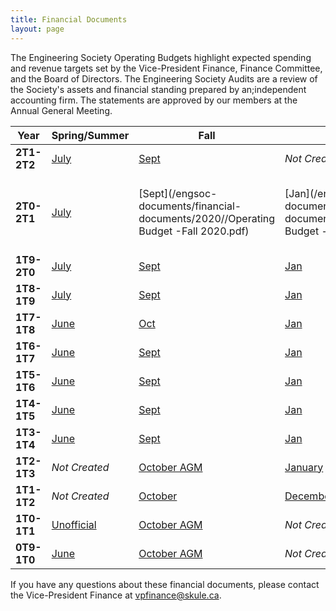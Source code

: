 ```yaml
---
title: Financial Documents
layout: page
---
```


The Engineering Society Operating Budgets highlight expected spending and revenue targets set by the Vice-President Finance, Finance Committee, and the Board of Directors. The Engineering Society Audits are a review of the Society's assets and financial standing prepared by an;independent accounting firm. The statements are approved by our members at the Annual General Meeting.

| Year        | Spring/Summer                                                                                                                                   | Fall                                                                                                                                            | Winter                                                                                                | Audit                                                                                                                      |
|-------------|-------------------------------------------------------------------------------------------------------------------------------------------------|-------------------------------------------------------------------------------------------------------------------------------------------------|-------------------------------------------------------------------------------------------------------|----------------------------------------------------------------------------------------------------------------------------|
| **2T1-2T2** | [July](https://docs.google.com/spreadsheets/d/12tP5Nn4Z4wbRXgik5C1m5HAh4MjPdLT1/edit?usp=sharing&ouid=111631590450340878953&rtpof=true&sd=true) | [Sept](https://docs.google.com/spreadsheets/d/1dPqMuSf9cRIYP6Hp0dJnsxmbw8VoG-kt/edit?usp=sharing&ouid=111631590450340878953&rtpof=true&sd=true) | *Not Created*                                                                                         | [BDO](https://drive.google.com/file/d/1msmMP083HQ7FtqDudAogS8eTPRM_R3HL/view?usp=sharing)                                  |
| **2T0-2T1** | [July](/engsoc-documents/financial-documents/2020/Operating-Budget-July-2020.pdf)                                                                                 | [Sept](/engsoc-documents/financial-documents/2020//Operating Budget -Fall 2020.pdf)                                                                               | [Jan](/engsoc-documents/financial-documents/2020/Operating Budget - Winter 2021.pdf)                                    | [BDO](/engsoc-documents/financial-documents/2020/University of Toronto Engineering Society - May 20 - Financial Statement.pdf)               |
| **1T9-2T0** | [July](/engsoc-documents/financial-documents/2019/Operating-Budget-July-2019.pdf)                                                                               | [Sept](/engsoc-documents/financial-documents/2019/Operating-Budget-September-29.pdf)                                                                            | [Jan](/engsoc-documents/financial-documents/2019/operating_budget_January_2020.pdf)                                   | [BDO](/engsoc-documents/financial-documents/2019/Audited-Financial-Statements-May2019.pdf)                                                 |
| **1T8-1T9** | [July](/engsoc-documents/financial-documents/2018/Operating-Budget-July-2018.pdf)                                                                                       | [Sept](/engsoc-documents/financial-documents/2018/Operating-Budget-September-2018.pdf)                                                                                  | [Jan](/engsoc-documents/financial-documents/2019/Operating-Budget-January-2019.pdf)                                           | [BDO](/engsoc-documents/financial-documents/2018/Financial-Audit-May-2018.pdf)                                                                     |
| **1T7-1T8** | [June](/engsoc-documents/financial-documents/2017/Budget-June-2017.pdf)                                                                         | [Oct](/engsoc-documents/financial-documents/2017/Budget-October-2017.xlsx-Final.pdf)                                                            | [Jan](/engsoc-documents/financial-documents/2018/Budget-Jan-2018.pdf)                                         | [BDO](/engsoc-documents/financial-documents/2017/Financial-Audit-May-2017.pdf)                                                                                                                        |
| **1T6-1T7** | [June](/engsoc-documents/financial-documents/2013/Summer_Budget_2016_Engsoc.pdf)                                                                             | [Sept](/engsoc-documents/financial-documents/2017/Fall_Budget_2016_Engsoc-Updated-since-Summer.xlsx-Budget.pdf)                                 | [Jan](/engsoc-documents/financial-documents/2017/Winter_Budget_2017_Engsoc.xlsx-Budget.pdf)           | [BDO](/engsoc-documents/financial-documents/2017/Final-Audit-2016-2016.pdf)                                                |
| **1T5-1T6** | [June](/engsoc-documents/financial-documents/2015/Operating-Budget-2015-2016.pdf)                                                                            | [Sept](/engsoc-documents/financial-documents/2013/1T5-1T6-Fall-Budget.pdf)                                                                                   | [Jan](/engsoc-documents/financial-documents/2013/1T5-1T6-Winter-Budget-Jan.pdf)                                    | [BDO](/engsoc-documents/financial-documents/2017/Final-Audit-2016-2016.pdf)                                                             |
| **1T4-1T5** | [June](/engsoc-documents/financial-documents/2015/June_Budget_2014-2015.pdf)                                                                                 | [Sept](/engsoc-documents/financial-documents/2015/Fall_2014_budget.pdf)                                                                                      | [Jan](/engsoc-documents/financial-documents/2013/1T4-1T5-Winter-Budget-Jan.pdf)                                    | [BDO](/engsoc-documents/financial-documents/2015/Issued-Financial-Statements-University-of-Toronto-Engineering-Society-May-31-2015.pdf) |
| **1T3-1T4** | [June](/engsoc-documents/financial-documents/2013/1T3-1T4-Operating-Budget-June-2013.pdf)                                                                    | [Sept](/engsoc-documents/financial-documents/2013/2013-2014-Operating-Budget-for-Sept-Board-Meeting-Revised.pdf)                                             | [Jan](/engsoc-documents/financial-documents/2013/2013-2014-Operating-Budget-for-Jan-Board-Meeting.pdf)             | [BDO](/engsoc-documents/financial-documents/2015/Audit-2013-2014.compressed.pdf)                                                        |
| **1T2-1T3** | *Not Created*                                                                                                                                   | [October AGM](/engsoc-documents/financial-documents/2013/1T2-1T3-AGM-Operating-Budget.pdf)                                                                   | [January](/engsoc-documents/financial-documents/2013/1T2-1T3-Winter-Operating-Budget-Tables-February-28-20131.pdf) | [BDO](/engsoc-documents/financial-documents/2013/2012-2013-Audit-BDO.pdf)                                                               |
| **1T1-1T2** | *Not Created*                                                                                                                                   | [October](/engsoc-documents/financial-documents/2013/October-Operating-Budget-2011-2012.pdf)                                                                 | [December Amendment](/engsoc-documents/financial-documents/2013/December-Budget-Amendments-2011-2012.pdf)          | [BDO Draft](/engsoc-documents/financial-documents/2013/University-of-Toronto-Engineering-Society-2012-Final-Audit.pdf)                  |
| **1T0-1T1** | [Unofficial](/engsoc-documents/financial-documents/2013/Unofficial-July-Budget-2010-2011.pdf)                                                                | [October AGM](/engsoc-documents/financial-documents/2013/October-AGM-Operating-Budget-2010-2011.pdf)                                                         | *Not Created*                                                                                         | [Collins-Barrow](/engsoc-documents/financial-documents/2013/1T0-1T1-Engineering-Society-Financial-Statements.pdf)                       |
| **0T9-1T0** | [June](/engsoc-documents/financial-documents/2013/Operating-Budget-2009-2010-June-7.pdf)                                                                     | [October AGM](/engsoc-documents/financial-documents/2013/October-AGM-Budget-2009-2010.pdf)                                                                   | *Not Created*                                                                                         | [Collins-Barrow](/engsoc-documents/financial-documents/2013/0T9-1T0-Engineering-Society-Financial-Statements.pdf)                       |


If you have any questions about these financial documents, please contact the Vice-President Finance at vpfinance@skule.ca.